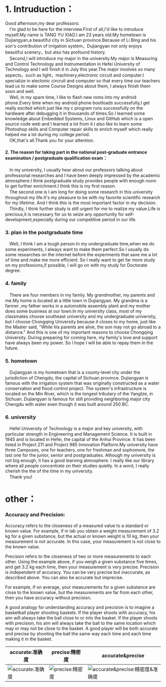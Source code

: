 # 1. Intruduction：
Good afternoon,my dear professors:  
　I'm glad to be here for the interview.First of all,I'd like to introduce myself.My name is TANG YU XIAO.I am 23 years old.My hometown is Dujiangyan,a beautiful city in Sichuan province.Because of Li Bing and his son's contribution of irrigation system，Dujiangyan not only enjoys beautiful scenery，but also has profound history.  
　Second,I will introduce my major in the university.My major is Measuring and Control Technology and Instrumentation in Hefei University of Technology and I will finish it in July this year.The major involves so many aspects，such as light，machinery,electronic circuit and computer.I specialize in electonic circruit and computer so that every time our teachers lead us to make some Course Designs about them, I always finish them soon and well.  
　Well, in my spare time, I like to flash new roms into my android phone.Every time when my android phone bootloads successfully,I get really excited which just like my c program runs successfully on the hardware after debugging it in thousands of times.So I learned some knowledge about Embedded Systems, Linux and GitHub which is a open source code web and I learned a lot from it.I also like to learn some Photoshop skills and Computer repair skills  to enrich myself which really helped me a lot during my college period.  
　OK,that's all.Thank you for your attention.

#### 2. The reason for taking part in the national post-graduate entrance examination / postgraduate qualification exam：
　In my university, I usually hear about our professors talking about professional researches and I have been deeply impressed by the academic atmosphere.I think postgraduate study provides people with enough room to get further enrichment.I think this is my first reason.  
　The second one is I am long for doing some research in  this university throughout my life.It's my pleasure to be with my favorite scientific research for my lifetime. And I think this is the most important factor in my decision.  
　Thirdly, I think further study is still urgent for me to realize my value.Life is precious,it is necessary for us to seize any opportunity for self-development,especially during our competitive period in our life.

### 3. plan in the postgraduate time
　Well, I think I am a tough person.In my undergraduate time,when we do some experiments, I always want to make them perfect.So I usually do some researches on the internet before the experiments that save me a lot of time and make me more efficient. So I really want to get far more study on my professions,if possible, I will go on with my study for Doctorate degree.

### 4. family
　There are four members in my family. My grandmother, my parents and me.My home is located at a little town in Dujiangyan. My grandma is a farmer ,my father works in a automobile assembly plant and my mother does some business at our town.In my university  class, most of my classmates choose southeast university and my undergraduate university, but I choose Chongqing University because it closes to my home, just like the Master said, "While his parents are alive, the son may not go abroad to a distance." And this is one of my important reasons to choose Chongqing University. During preparing for coming here, my family's love and support have always been my power. So I hope I will be able to repay them in the future.

### 5. hometown
　Dujiangyan is my hometown that is a county-level city under the jurisdiction of Chengdu, the capital of Sichuan province. Dujiangyan is famous with the irrigation system that was originally constructed as a water conservation and flood control project. The system's infrastructure is located on the Min River, which is the longest tributary of the Yangtze, in Sichuan. Dujiangyan is famous for still providing neighboring major city Chengdu with water even though it was built around 250 BC.

### 6. university
　Hefei University of Technology is a major and key university, with particular strength in Engineering and Management Science. It is built in 1945 and is located in Hefei, the capital of the Anhui Province. It has been listed in Project 211 and Project 985 Innovation Platform.My university have three Campuses, one for teachers, one for freshman and sophomore, the last one for the junior, senior and postgraduates. Athough my university is not big enough, it has a good learning atmosphere. I really like our library where all people concentrate on their studies quietly. In a word, I really cherish the the of the time in my university.  
　Thank you!
 
# other：
 
### Accuracy and Precision:

Accuracy refers to the closeness of a measured value to a standard or known value. For example, if in lab you obtain a weight measurement of 3.2 kg for a given substance, but the actual or known weight is 10 kg, then your measurement is not accurate. In this case, your measurement is not close to the known value.  

Precision refers to the closeness of two or more measurements to each other. Using the example above, if you weigh a given substance five times, and get 3.2 kg each time, then your measurement is very precise. Precision is independent of accuracy. You can be very precise but inaccurate, as described above. You can also be accurate but imprecise.  

For example, if on average, your measurements for a given substance are close to the known value, but the measurements are far from each other, then you have accuracy without precision.  

A good analogy for understanding accuracy and precision is to imagine a basketball player shooting baskets. If the player shoots with accuracy, his aim will always take the ball close to or into the basket. If the player shoots with precision, his aim will always take the ball to the same location which may or may not be close to the basket. A good player will be both accurate and precise by shooting the ball the same way each time and each time making it in the basket. 

|accurate:准确度|precise:精密度|accurate&precise|
|---|---|---|
|![accurate:准确度](https://github.com/Shawn070/Re-test-preparation/blob/master/formula/ap-1.png)|![precise:精密度](https://github.com/Shawn070/Re-test-preparation/blob/master/formula/ap-2.png)|![accurate&precise:精密度&准确度](https://github.com/Shawn070/Re-test-preparation/blob/master/formula/ap-3.png)|
